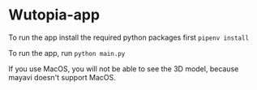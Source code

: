 # Wutopia-app
To run the app install the required python packages first
```pipenv install```

To run the app, run
```python main.py```

If you use MacOS, you will not be able to see the 3D model, because mayavi doesn't support MacOS.
